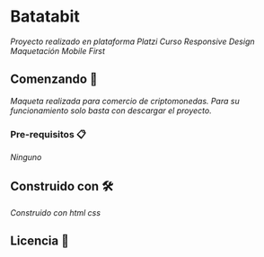 # Batatabit
_Proyecto realizado en plataforma Platzi Curso Responsive Design Maquetación Mobile First_


## Comenzando 🚀
_Maqueta realizada para comercio de criptomonedas. Para su funcionamiento solo basta con descargar el proyecto._


### Pre-requisitos 📋

_Ninguno_




## Construido con 🛠️
_Construido con html css_


## Licencia 📄
